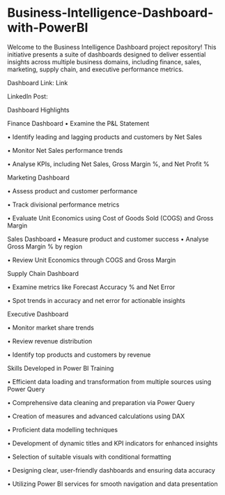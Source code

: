 # Business-Intelligence-Dashboard-with-PowerBI

Welcome to the Business Intelligence Dashboard project repository! This initiative presents a suite of dashboards designed to deliver essential insights across multiple business domains, including finance, sales, marketing, supply chain, and executive performance metrics.

Dashboard Link: Link

LinkedIn Post: 

Dashboard Highlights

Finance Dashboard
•	Examine the P&L Statement

•	Identify leading and lagging products and customers by Net Sales


•	Monitor Net Sales performance trends

•	Analyse KPIs, including Net Sales, Gross Margin %, and Net Profit %

Marketing Dashboard

•	Assess product and customer performance

•	Track divisional performance metrics


•	Evaluate Unit Economics using Cost of Goods Sold (COGS) and Gross Margin

Sales Dashboard
•	Measure product and customer success
•	Analyse Gross Margin % by region

•	Review Unit Economics through COGS and Gross Margin


Supply Chain Dashboard

•	Examine metrics like Forecast Accuracy % and Net Error

•	Spot trends in accuracy and net error for actionable insights


Executive Dashboard

•	Monitor market share trends

•	Review revenue distribution


•	Identify top products and customers by revenue

Skills Developed in Power BI Training

•	Efficient data loading and transformation from multiple sources using Power Query

•	Comprehensive data cleaning and preparation via Power Query


•	Creation of measures and advanced calculations using DAX

•	Proficient data modelling techniques


•	Development of dynamic titles and KPI indicators for enhanced insights

•	Selection of suitable visuals with conditional formatting


•	Designing clear, user-friendly dashboards and ensuring data accuracy

•	Utilizing Power BI services for smooth navigation and data presentation



